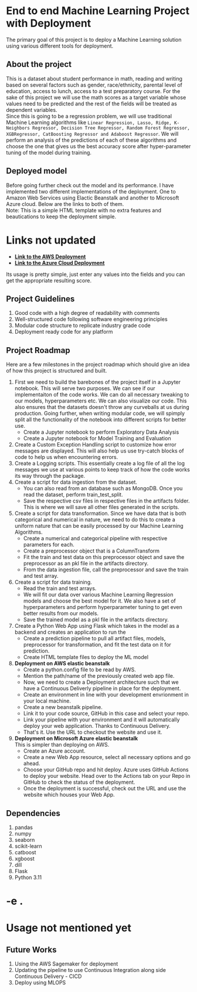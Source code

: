 # End to end Machine Learning Project with Deployment
The primary goal of this project is to deploy a Machine Learning solution using various different tools for deployment.

## About the project
This is a dataset about student performance in math, reading and writing based on several factors such as gender, race/ethnicity, parental level of education, access to lunch, access to a test preparatory course. For the sake of this project we will use the math scores as a target variable whose values need to be predicted and the rest of the fields will be treated as dependent variables. <br>
Since this is going to be a regression problem, we will use traditional Machine Learning algorithms like ```Linear Regression, Lasso, Ridge, K-Neighbors Regressor, Decision Tree Regressor, Random Forest Regressor, XGBRegressor, CatBoosting Regressor and Adaboost Regressor```. We will perform an analysis of the predictions of each of these algorithms and choose the one that gives us the best accuracy score after hyper-parameter tuning of the model during training.

## Deployed model
Before going further check out the model and its performance. I have implemented two different implementations of the deployment. One to Amazon Web Services using Elactic Beanstalk and another to Microsoft Azure cloud. Below are the links to both of them.<br>
Note: This is a simple HTML template with no extra features and beautications to keep the deployment simple.<br>

# Links not updated
* [**Link to the AWS Deployment**]() <br>
* [**Link to the Azure Cloud Deployment**]()

Its usage is pretty simple, just enter any values into the fields and you can get the appropriate resulting score.

## Project Guidelines
1. Good code with a high degree of readability with comments
2. Well-structured code following software engineering principles
3. Modular code structure to replicate industry grade code
4. Deployment ready code for any platform

## Project Roadmap
Here are a few milestones in the project roadmap which should give an idea of how this project is structured and built.
1. First we need to build the barebones of the project itself in a Jupyter notebook. This will serve two purposes. We can see if our implementaiton of the code works. We can do all necessary tweaking to our models, hyperparameters etc. We can also visualize our code. This also ensures that the datasets doesn't throw any curveballs at us during production. Going further, when writing modular code, we will spimply split all the functionality of the notebook into different scripts for better use.
    * Create a Jupyter notebook to perform Exploratory Data Analysis
    * Create a Jupyter notebook for Model Training and Evaluation
2. Create a Custom Exception Handling script to customize how error messages are displayed. This will also help us use try-catch blocks of code to help us when encountering errors.
3. Create a Logging scripts. This essentially create a log file of all the log messages we use at various points to keep track of how the code works its way through the package.
4. Create a script for data ingestion from the dataset.
    * You can also read from an database such as MongoDB. Once you read the dataset, perform train_test_split.
    * Save the respective csv files in respective files in the artifacts folder. This is where we will save all other files generated in the scripts.
5. Create a script for data transformation. Since we have data that is both categorical and numerical in nature, we need to do this to create a uniform nature that can be easily processed by our Machine Learning Algorithms.
    * Create a numerical and categorical pipeline with respective parameters for each.
    * Create a preprocessor object that is a ColumnTransform
    * Fit the train and test data on this preprocessor object and save the preprocessor as an pkl file in the artifacts directory.
    * From the data ingestion file, call the preprocessor and save the train and test array.
6. Create a script for data training. 
    * Read the train and test arrays.
    * We will fit our data over various Machine Learning Regression models and choose the best model for it. We also have a set of hyperparameters and perform hyperparameter tuning to get even better results from our models.
    * Save the trained model as a pkl file in the artifacts directory.
7. Create a Python Web App using Flask which takes in the model as a backend and creates an application to run the
    * Create a prediction pipeline to pull all artifact files, models, preprocessor for transformation, and fit the test data on it for prediction.
    * Create HTML template files to deploy the ML model
8. **Deployment on AWS elastic beanstalk** <br>
    * Create a python.config file to be read by AWS.
    * Mention the path/name of the previously created web app file.
    * Now, we need to create a Deployment architecture such that we have a Continuous Deliverly pipeline in place for the deployment.
    * Create an environment in line with your development envrionment in your local machine.
    * Create a new beanstalk pipeline.
    * Link it to your code source, GitHub in this case and select your repo.
    * Link your pipeline with your environment and it will automatically deploy your web application. Thanks to Continuous Delivery.
    * That's it. Use the URL to checkout the website and use it.
9. **Deployment on Microsoft Azure elastic beanstalk** <br>
    This is simpler than deploying on AWS.
    * Create an Azure account.
    * Create a new Web App resource, select all necessary options and go ahead.
    * Choose your GitHub repo and hit deploy. Azure uses GitHub Actions to deploy your website. Head over to the Actions tab on your Repo in GitHub to check the status of the deployment.
    * Once the deployment is successful, check out the URL and use the website which houses your Web App.

## Dependencies
1. pandas
2. numpy
3. seaborn
4. scikit-learn
5. catboost
6. xgboost
7. dill
8. Flask
9. Python 3.11
# -e .

# Usage not mentioned yet

## Future Works
1. Using the AWS Sagemaker for deployment
2. Updating the pipeline to use Continuous Integration along side Continuous Delivery - CICD
3. Deploy using MLOPS
